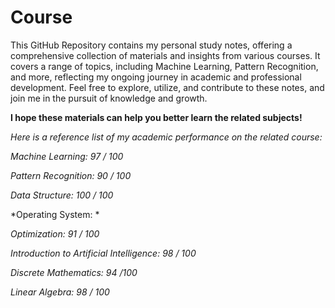 # Course
This GitHub Repository contains my personal study notes, offering a comprehensive collection of materials and insights from various courses. It covers a range of topics, including Machine Learning, Pattern Recognition, and more, reflecting my ongoing journey in academic and professional development. Feel free to explore, utilize, and contribute to these notes, and join me in the pursuit of knowledge and growth.  

**I hope these materials can help you better learn the related subjects!**

*Here is a reference list of my academic performance on the related course:*

*Machine Learning: 97 / 100*

*Pattern Recognition: 90 / 100*

*Data Structure: 100 / 100*

*Operating System: *

*Optimization: 91 / 100*

*Introduction to Artificial Intelligence: 98 / 100*

*Discrete Mathematics: 94 /100*

*Linear Algebra: 98 / 100*



